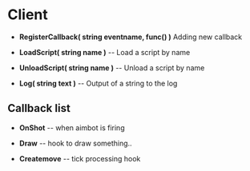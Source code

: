 # Client
* **RegisterCallback( string eventname, func() )**
Adding new callback

* **LoadScript( string name )** -- Load a script by name

* **UnloadScript( string name )** -- Unload a script by name

* **Log( string text )** -- Output of a string to the log

## Callback list
* **OnShot** -- when aimbot is firing

* **Draw** -- hook to draw something..

* **Createmove** -- tick processing hook
